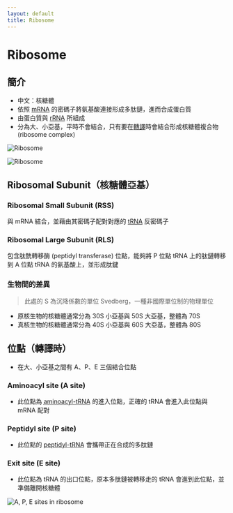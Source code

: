 ```yaml
---
layout: default
title: Ribosome
---
```


# Ribosome

## 簡介

- 中文：核糖體
- 依照 [mRNA](ribonucleic-acid#messenger-rna) 的密碼子將氨基酸連接形成多肽鏈，進而合成蛋白質
- 由蛋白質與 [rRNA](ribonucleic-acid#ribosomal-rna) 所組成
- 分為大、小亞基，平時不會結合，只有要在[轉譯](translation)時會結合形成核糖體複合物 (ribosome complex)

<img src="https://useruploads.socratic.org/yEgzS8ykQlGML18AKTYc_ribosome.gif" alt="Ribosome"
     data-zoom="0.5" data-caption="橘色為 rRNA，藍色為核糖體蛋白質" />

<img src="https://media.geeksforgeeks.org/wp-content/uploads/20240321093522/Ribosome.png" alt="Ribosome" data-zoom="0.7" />

## Ribosomal Subunit（核糖體亞基）

### Ribosomal Small Subunit (RSS)

與 mRNA 結合，並藉由其密碼子配對對應的 [tRNA](ribonucleic-acid#transfer-rna) 反密碼子

### Ribosomal Large Subunit (RLS)

包含肽酰轉移酶 (peptidyl transferase) 位點，能夠將 P 位點 tRNA 上的肽鏈轉移到 A 位點 tRNA 的氨基酸上，並形成肽鍵

### 生物間的差異

> 此處的 S 為沉降係數的單位 Svedberg，一種非國際單位制的物理單位

- 原核生物的核糖體通常分為 30S 小亞基與 50S 大亞基，整體為 70S
- 真核生物的核糖體通常分為 40S 小亞基與 60S 大亞基，整體為 80S

## 位點（轉譯時）

- 在大、小亞基之間有 A、P、E 三個結合位點

### Aminoacyl site (A site)

- 此位點為 <abbr title="攜帶氨基酸的 tRNA">aminoacyl-tRNA</abbr> 的進入位點，正確的 tRNA 會進入此位點與 mRNA 配對

### Peptidyl site (P site)

- 此位點的 <abbr title="攜帶多肽鏈的 tRNA">peptidyl-tRNA</abbr> 會攜帶正在合成的多肽鏈

### Exit site (E site)

- 此位點為 tRNA 的出口位點，原本多肽鏈被轉移走的 tRNA 會進到此位點，並準備離開核糖體

<img src="https://cdn.kastatic.org/ka-perseus-images/b526aaa21fea30cc9e3b1cb7da6d5ea6ee6520b3.png" alt="A, P, E sites in ribosome"
     data-zoom="0.2" data-caption="流程圖從上方開始看" />
